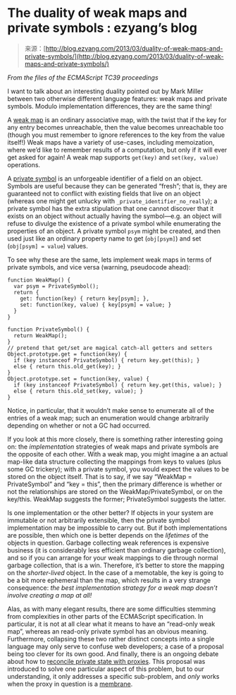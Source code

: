 <!--yml
category: 未分类
date: 2024-07-01 18:17:23
-->

# The duality of weak maps and private symbols : ezyang’s blog

> 来源：[http://blog.ezyang.com/2013/03/duality-of-weak-maps-and-private-symbols/](http://blog.ezyang.com/2013/03/duality-of-weak-maps-and-private-symbols/)

*From the files of the ECMAScript TC39 proceedings*

I want to talk about an interesting duality pointed out by Mark Miller between two otherwise different language features: weak maps and private symbols. Modulo implementation differences, they are the same thing!

A [weak map](http://wiki.ecmascript.org/doku.php?id=harmony:weak_maps) is an ordinary associative map, with the twist that if the key for any entry becomes unreachable, then the value becomes unreachable too (though you must remember to ignore references to the key from the value itself!) Weak maps have a variety of use-cases, including memoization, where we’d like to remember results of a computation, but only if it will ever get asked for again! A weak map supports `get(key)` and `set(key, value)` operations.

A [private symbol](http://tc39wiki.calculist.org/es6/symbols/) is an unforgeable identifier of a field on an object. Symbols are useful because they can be generated “fresh”; that is, they are guaranteed not to conflict with existing fields that live on an object (whereas one might get unlucky with `_private_identifier_no_really`); a private symbol has the extra stipulation that one cannot discover that it exists on an object without actually having the symbol—e.g. an object will refuse to divulge the existence of a private symbol while enumerating the properties of an object. A private symbol `psym` might be created, and then used just like an ordinary property name to get (`obj[psym]`) and set (`obj[psym] = value`) values.

To see why these are the same, lets implement weak maps in terms of private symbols, and vice versa (warning, pseudocode ahead):

```
function WeakMap() {
  var psym = PrivateSymbol();
  return {
    get: function(key) { return key[psym]; },
    set: function(key, value) { key[psym] = value; }
  }
}

function PrivateSymbol() {
  return WeakMap();
}
// pretend that get/set are magical catch-all getters and setters
Object.prototype.get = function(key) {
  if (key instanceof PrivateSymbol) { return key.get(this); }
  else { return this.old_get(key); }
}
Object.prototype.set = function(key, value) {
  if (key instanceof PrivateSymbol) { return key.get(this, value); }
  else { return this.old_set(key, value); }
}

```

Notice, in particular, that it wouldn’t make sense to enumerate all of the entries of a weak map; such an enumeration would change arbitrarily depending on whether or not a GC had occurred.

If you look at this more closely, there is something rather interesting going on: the *implementation* strategies of weak maps and private symbols are the opposite of each other. With a weak map, you might imagine a an actual map-like data structure collecting the mappings from keys to values (plus some GC trickery); with a private symbol, you would expect the values to be stored on the object itself. That is to say, if we say “WeakMap = PrivateSymbol” and “key = this”, then the primary difference is whether or not the relationships are stored on the WeakMap/PrivateSymbol, or on the key/this. WeakMap suggests the former; PrivateSymbol suggests the latter.

Is one implementation or the other better? If objects in your system are immutable or not arbitrarily extensible, then the private symbol implementation may be impossible to carry out. But if both implementations are possible, then which one is better depends on the *lifetimes* of the objects in question. Garbage collecting weak references is expensive business (it is considerably less efficient than ordinary garbage collection), and so if you can arrange for your weak mappings to die through normal garbage collection, that is a win. Therefore, it’s better to store the mapping on the *shorter-lived* object. In the case of a memotable, the key is going to be a bit more ephemeral than the map, which results in a very strange consequence: *the best implementation strategy for a weak map doesn’t involve creating a map at all!*

Alas, as with many elegant results, there are some difficulties stemming from complexities in other parts of the ECMAScript specification. In particular, it is not at all clear what it means to have an “read-only weak map”, whereas an read-only private symbol has an obvious meaning. Furthermore, collapsing these two rather distinct concepts into a single language may only serve to confuse web developers; a case of a proposal being too clever for its own good. And finally, there is an ongoing debate about how to [reconcile private state with proxies](http://wiki.ecmascript.org/doku.php?id=strawman:proxy_symbol_decoupled). This proposal was introduced to solve one particular aspect of this problem, but to our understanding, it only addresses a specific sub-problem, and *only* works when the proxy in question is a [membrane](http://blog.ezyang.com/2013/03/what-is-a-membran/).